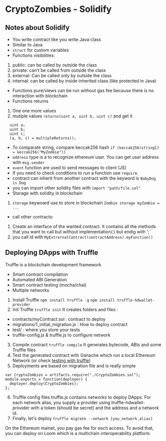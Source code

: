 # CryptoZombies - Solidify

## Notes about Solidify
* You write contract like you write Java class
* Similar to Java
* `struct` for custom variables
* Functions visibilities:
1. public: can be called by outside the class
2. private: can't be called from outside the class
3. external: Can be called only by outside the class
4. internal: can be called by inside inherited class (like protected in Java)
* Functions pure/views can be run without gas fee because there is no interaction with blockchain
* Functions returns
1. One one more values
2. mutiple values `returns(uint a, uint b, uint c)` and get it
```
  uint a;
  uint b;
  uint c;
  (a, b, c) = multipleReturns();
```
* To comparate string, compare keccak256 hash `if (keccak256(string1) = keccak256("MyZombie"))`
* `address` type is a to recognize ethereum user. You can get user address with `msg.sender`
* `event` function are used to send messages to client (JS)
* If you need to check conditions to run a function use `require`
* contract can inherit from another contract with the keyword is `BabyDog is Dog`
* you can import other solidity files with `import "path/file.sol"`
* Storage with solidity in blockchain
1. `storage` keywoard use to store in blockchain `Zombie storage myZombie = ...`
* call other contracts:
1. Create an interface of the wanted contract. It contains all the methods that you want to call but without implémentation`{}` but endig with ';`
2. you call id with `MyExtrernalContract(contractAddress).myFunction()`

## Deploying DApps with Truffle
Truffle is a blockchain development framework
* Smart contract compilation
* Automated ABI Generation
* Smart contract testing (mocha/chai)
* Multiple networks

1. Install Truffle
`npm install truffle -g`
`npm install truffle-hdwallet-provider`
2. Init Truffle
`truffle init`
It creates folders and files :
* contracts/myContract.sol : contract to deploy
* migrations/1_initial_migration.js : How to deploy contract
* test/ : where you store your tests
* truffle-config.js & truffle.js to configure network
3. Compile contract `truffle compile`
It generates bytecode, ABIs and some Truffle files
4. Test the generated contract with Ganache which run a local Ethereum Network (or check [testing with truffle](https://cryptozombies.io/en/lesson/10))
5. Deployments are based on migration file and is really simple
```
var CryptoZombies = artifacts.require("./CryptoZombies.sol");
module.exports = function(deployer) {
  deployer.deploy(CryptoZombies);
};
```
6. Truffle config files
truffle.js contains networks to deploy DApps. For each network alias, you supply a provider using truffle-hdwallet-provider with a token (should be secret) and the address and a network id.
7. Finally, let's deploy
`truffle migrate --network [you_network_alias]`

On the Ethereum mainet, you pay gas fee for each access. To avoid that, you can deploy on Loom which is a multichain interoperability platform.

